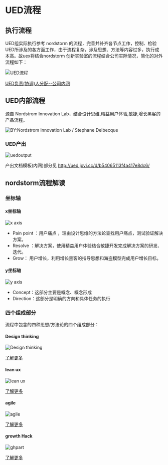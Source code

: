 # UED流程

<!-- 注： 部分图片过大，文字难以辨识，请在图片点击右键 → 选择`在新标签页打开图片` 以查看大图。
![右键查看大图](https://guidelines.cc/assets/imgs/2019-05-09_14-10-01.png) -->

<!-- ## UED 执行流程 -->

## 执行流程

UED组实际执行参考 nordstorm 的流程，完善并补齐各节点工作，控制、检验UED所涉及的各方面工作，由于流程复杂，涉及思想、方法等内容过多，执行成本高。故uex将结合nordstorm 创新实验室的流程结合公司实际情况，简化的对外流程如下：

![UED流程](https://guidelines.cc/assets/imgs/UEDflow.png)

[UED负责(协调)人分配--公司内网](http://wiki.jiandan100.cn:8090/pages/viewpage.action?pageId=278532118)

## UED内部流程

源自 Nordstrom Innovation Lab，结合设计思维,精益用户体验,敏捷,增长黑客的产品流程。

![BY:Nordstrom Innovation Lab / Stephane Delbecque](https://guidelines.cc/assets/imgs/Page6-300dpi.png)

### UED产出

![uedoutput](https://guidelines.cc/assets/imgs/uedoutput.png)

产出文档模板(内网)部分见 <http://ued.jovi.cc/d/b54065113f4a417e8dc6/>

## nordstorm流程解读

### 坐标轴

#### x坐标轴

![x axis](https://guidelines.cc/assets/imgs/x-axis.png)

- Pain point ：用户痛点 ，理由设计思维的方法论查找用户痛点，测试验证解决方案。
- Resolve ：解决方案，使用精益用户体验结合敏捷开发完成解决方案的研发、迭代。
- Grow： 用户增长，利用增长黑客的指导思想和海盗模型完成用户增长目标。

#### y坐标轴

![y axis](https://guidelines.cc/assets/imgs/y-axis.png)

- Concept：这部分主要是概念、概念形成
- Direction：这部分是明确的方向和具体任务的执行

### 四个组成部分

流程中包含的四种思想/方法论的四个组成部分：

#### Design thinking

![Design thinking](https://guidelines.cc/assets/imgs/dtpart.png)

[了解更多](references.md#referDesignThinking)

#### lean ux

![lean ux](https://guidelines.cc/assets/imgs/leanuxpart.png)

[了解更多](references.md#referLeanUx)

#### agile

![agile](https://guidelines.cc/assets/imgs/agilepart.png)

[了解更多](references.md#referAgile)

#### growth Hack

![ghpart](https://guidelines.cc/assets/imgs/ghpart.png)

[了解更多](references.md#referGrowthHack)

<!-- #### 旧流程

![研发流程](https://guidelines.cc/assets/imgs/oldFlow.png) -->